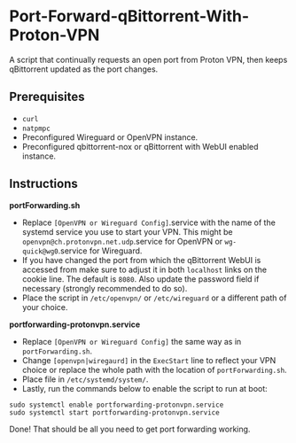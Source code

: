 # Port-Forward-qBittorrent-With-Proton-VPN
A script that continually requests an open port from Proton VPN, then keeps qBittorrent updated as the port changes.

## Prerequisites
- `curl`
- `natpmpc`
- Preconfigured Wireguard or OpenVPN instance.
- Preconfigured qbittorrent-nox or qBittorrent with WebUI enabled instance.

## Instructions
**portForwarding.sh** <br>
- Replace `[OpenVPN or Wireguard Config]`.service with the name of the systemd service you use to start your VPN. This might be `openvpn@ch.protonvpn.net.udp`.service for OpenVPN or `wg-quick@wg0`.service for Wireguard.
- If you have changed the port from which the qBittorrent WebUI is accessed from  make sure to adjust it in both `localhost` links on the cookie line. The default is `8080`. Also update the password field if necessary (strongly recommended to do so).
- Place the script in `/etc/openvpn/` or `/etc/wireguard` or a different path of your choice. <p>

**portforwarding-protonvpn.service** <br>
- Replace `[OpenVPN or Wireguard Config]` the same way as in `portForwarding.sh`.
- Change `[openvpn|wiregaurd]` in the `ExecStart` line to reflect your VPN choice or replace the whole path with the location of `portForwarding.sh`.
- Place file in `/etc/systemd/system/`.
- Lastly, run the commands below to enable the script to run at boot:
``` 
sudo systemctl enable portforwarding-protonvpn.service
sudo systemctl start portforwarding-protonvpn.service
```

Done! That should be all you need to get port forwarding working.

